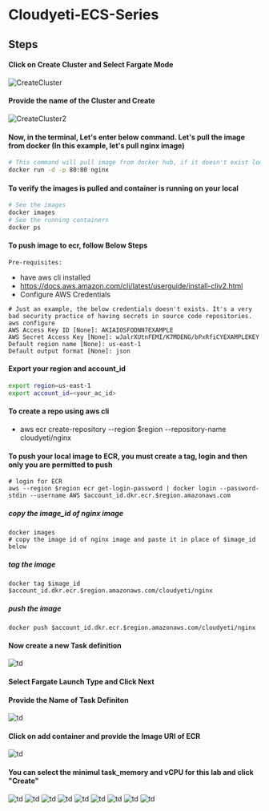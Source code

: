 # Cloudyeti-ECS-Series

## Steps
#### Click on Create Cluster and Select Fargate Mode
![CreateCluster](https://github.com/Cloud-Yeti/Cloudyeti-ECS-Series/blob/main/Part1/Images/1.png)
#### Provide the name of the Cluster and Create
![CreateCluster2](https://github.com/Cloud-Yeti/Cloudyeti-ECS-Series/blob/main/Part1/Images/2.png)
#### Now, in the terminal, Let's enter below command. Let's pull the image from docker (In this example, let's pull nginx image)
```sh
# This command will pull image from docker hub, if it doesn't exist locally, (-d) tags runs the container on the backgroung, (-p) is for allocation of port in order of host_port:container_port
docker run -d -p 80:80 nginx
```
#### To verify the images is pulled and container is running on your local
```sh
# See the images
docker images 
# See the running containers
docker ps
```
#### To push image to ecr, follow Below Steps

```
Pre-requisites:
```
  * have aws cli installed
  * https://docs.aws.amazon.com/cli/latest/userguide/install-cliv2.html
  * Configure AWS Credentials
  ```
  # Just an example, the below credentials doesn't exists. It's a very bad security practice of having secrets in source code repositories.
  aws configure
  AWS Access Key ID [None]: AKIAIOSFODNN7EXAMPLE
  AWS Secret Access Key [None]: wJalrXUtnFEMI/K7MDENG/bPxRfiCYEXAMPLEKEY
  Default region name [None]: us-east-1
  Default output format [None]: json
  ```
  
#### Export your region and account_id
```sh
export region=us-east-1
export account_id=<your_ac_id>
```
#### To create a repo using aws cli
  * aws ecr create-repository --region $region --repository-name cloudyeti/nginx
#### To push your local image to ECR, you must create a tag, login and then only you are permitted to push
```
# login for ECR
aws --region $region ecr get-login-password | docker login --password-stdin --username AWS $account_id.dkr.ecr.$region.amazonaws.com
```

##### copy the image_id of nginx image
```
docker images
# copy the image id of nginx image and paste it in place of $image_id below
```
##### tag the image
```
docker tag $image_id $account_id.dkr.ecr.$region.amazonaws.com/cloudyeti/nginx
```
##### push the image 
```
docker push $account_id.dkr.ecr.$region.amazonaws.com/cloudyeti/nginx
```
#### Now create a new Task definition
![td](https://github.com/Cloud-Yeti/Cloudyeti-ECS-Series/blob/main/Part1/Images/3.png)
#### Select Fargate Launch Type and Click Next
#### Provide the Name of Task Definiton
![td](https://github.com/Cloud-Yeti/Cloudyeti-ECS-Series/blob/main/Part1/Images/4.png)
#### Click on add container and provide the Image URI of ECR
![td](https://github.com/Cloud-Yeti/Cloudyeti-ECS-Series/blob/main/Part1/Images/5.png)
#### You can select the minimul task_memory and vCPU for this lab and click "Create"
![td](https://github.com/Cloud-Yeti/Cloudyeti-ECS-Series/blob/main/Part1/Images/6.png)
![td](https://github.com/Cloud-Yeti/Cloudyeti-ECS-Series/blob/main/Part1/Images/7.png)
![td](https://github.com/Cloud-Yeti/Cloudyeti-ECS-Series/blob/main/Part1/Images/8.png)
![td](https://github.com/Cloud-Yeti/Cloudyeti-ECS-Series/blob/main/Part1/Images/9.png)
![td](https://github.com/Cloud-Yeti/Cloudyeti-ECS-Series/blob/main/Part1/Images/10.png)
![td](https://github.com/Cloud-Yeti/Cloudyeti-ECS-Series/blob/main/Part1/Images/11.png)
![td](https://github.com/Cloud-Yeti/Cloudyeti-ECS-Series/blob/main/Part1/Images/12.png)
![td](https://github.com/Cloud-Yeti/Cloudyeti-ECS-Series/blob/main/Part1/Images/13.png)
![td](https://github.com/Cloud-Yeti/Cloudyeti-ECS-Series/blob/main/Part1/Images/14.png)
